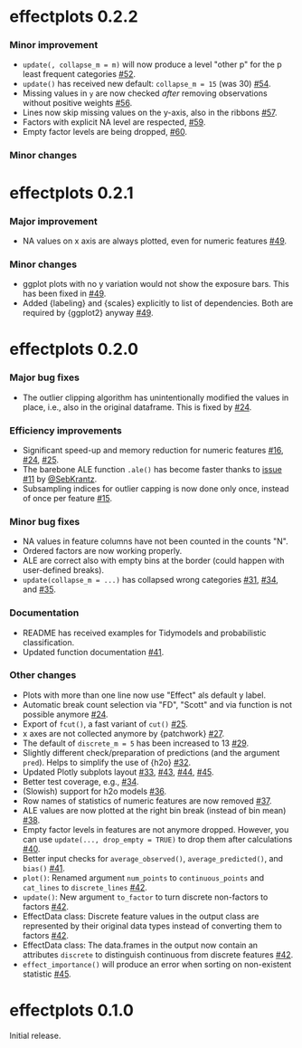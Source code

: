 # effectplots 0.2.2

### Minor improvement

- `update(, collapse_m = m)` will now produce a level "other p" for the p least frequent categories [#52](https://github.com/mayer79/effectplots/pull/52).
- `update()` has received new default: `collapse_m = 15` (was 30) [#54](https://github.com/mayer79/effectplots/pull/54).
- Missing values in `y` are now checked *after* removing observations without positive weights [#56](https://github.com/mayer79/effectplots/pull/56).
- Lines now skip missing values on the y-axis, also in the ribbons [#57](https://github.com/mayer79/effectplots/pull/57).
- Factors with explicit NA level are respected, [#59](https://github.com/mayer79/effectplots/pull/59).
- Empty factor levels are being dropped, [#60](https://github.com/mayer79/effectplots/pull/60).

### Minor changes

# effectplots 0.2.1

### Major improvement

- NA values on x axis are always plotted, even for numeric features [#49](https://github.com/mayer79/effectplots/pull/49).

### Minor changes

- ggplot plots with no y variation would not show the exposure bars. This has been fixed in [#49](https://github.com/mayer79/effectplots/pull/49).
- Added {labeling} and {scales} explicitly to list of dependencies. Both are required by {ggplot2} anyway [#49](https://github.com/mayer79/effectplots/pull/49). 

# effectplots 0.2.0

### Major bug fixes

- The outlier clipping algorithm has unintentionally modified the values in place, i.e., also in the original dataframe. This is fixed by [#24](https://github.com/mayer79/effectplots/pull/24).

### Efficiency improvements

- Significant speed-up and memory reduction for numeric features [#16](https://github.com/mayer79/effectplots/pull/16), [#24](https://github.com/mayer79/effectplots/pull/24), [#25](https://github.com/mayer79/effectplots/pull/25).
- The barebone ALE function `.ale()` has become faster thanks to [issue #11](https://github.com/mayer79/effectplots/issues/11) by [@SebKrantz](https://github.com/SebKrantz).
- Subsampling indices for outlier capping is now done only once, instead of once per feature [#15](https://github.com/mayer79/effectplots/pull/15).

### Minor bug fixes

- NA values in feature columns have not been counted in the counts "N".
- Ordered factors are now working properly.
- ALE are correct also with empty bins at the border (could happen with user-defined breaks).
- `update(collapse_m = ...)` has collapsed wrong categories [#31](https://github.com/mayer79/effectplots/pull/31), [#34](https://github.com/mayer79/effectplots/pull/34), and [#35](https://github.com/mayer79/effectplots/pull/36).

### Documentation

- README has received examples for Tidymodels and probabilistic classification.
- Updated function documentation [#41](https://github.com/mayer79/effectplots/pull/41).

### Other changes

- Plots with more than one line now use "Effect" als default y label.
- Automatic break count selection via "FD", "Scott" and via function is not possible anymore [#24](https://github.com/mayer79/effectplots/pull/24).
- Export of `fcut()`, a fast variant of `cut()` [#25](https://github.com/mayer79/effectplots/pull/25).
- x axes are not collected anymore by {patchwork} [#27](https://github.com/mayer79/effectplots/pull/27).
- The default of `discrete_m = 5` has been increased to 13 [#29](https://github.com/mayer79/effectplots/pull/29).
- Slightly different check/preparation of predictions (and the argument `pred`). Helps to simplify the use of {h2o} [#32](https://github.com/mayer79/effectplots/pull/32).
- Updated Plotly subplots layout [#33](https://github.com/mayer79/effectplots/pull/33), [#43](https://github.com/mayer79/effectplots/pull/43), [#44](https://github.com/mayer79/effectplots/pull/44), [#45](https://github.com/mayer79/effectplots/pull/45).
- Better test coverage, e.g., [#34](https://github.com/mayer79/effectplots/pull/34).
- (Slowish) support for h2o models [#36](https://github.com/mayer79/effectplots/pull/36).
- Row names of statistics of numeric features are now removed [#37](https://github.com/mayer79/effectplots/pull/37).
- ALE values are now plotted at the right bin break (instead of bin mean) [#38](https://github.com/mayer79/effectplots/pull/38).
- Empty factor levels in features are not anymore dropped. However, you can use `update(..., drop_empty = TRUE)` to drop them after calculations [#40](https://github.com/mayer79/effectplots/pull/40).
- Better input checks for `average_observed()`, `average_predicted()`, and `bias()` [#41](https://github.com/mayer79/effectplots/pull/41).
- `plot()`: Renamed argument `num_points` to `continuous_points` and `cat_lines` to `discrete_lines`  [#42](https://github.com/mayer79/effectplots/pull/42).
- `update()`: New argument `to_factor` to turn discrete non-factors to factors [#42](https://github.com/mayer79/effectplots/pull/42).
- EffectData class: Discrete feature values in the output class are represented by their original data types instead of converting them to factors [#42](https://github.com/mayer79/effectplots/pull/42).
- EffectData class: The data.frames in the output now contain an attributes `discrete` to distinguish continuous from discrete features [#42](https://github.com/mayer79/effectplots/pull/42).
- `effect_importance()` will produce an error when sorting on non-existent statistic [#45](https://github.com/mayer79/effectplots/pull/45).

# effectplots 0.1.0

Initial release.
